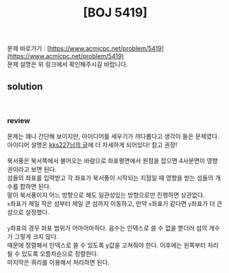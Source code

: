 ﻿---
toc: true
title:  "[BOJ 5419]"
last_modified_at:   2020-08-17
excerpt: "북서풍"
categories: PS2020
image: "/images/5419.png"
sitemap :
  changefreq : weekly
  priority : 1.0
---

문제 바로가기 : [https://www.acmicpc.net/problem/5419](https://www.acmicpc.net/problem/5419)<br>
문제 설명은 위 링크에서 확인해주시길 바랍니다.
<br>
## solution
<script src="https://gist.github.com/yooniversal/cec5857a093168e385a00af45d25e67f.js"></script>
<br>

### review
문제는 꽤나 간단해 보이지만, 아이디어를 세우기가 까다롭다고 생각이 들은 문제였다.<br>
아이디어 설명은 [kks227님의 글](http://kks227.blog.me/220907708368)에 더 자세하게 되어있다! 참고 권장!<br>
<br>
북서풍은 북서쪽에서 불어오는 바람으로 좌표평면에서 원점을 잡으면 4사분면이 영향권이라고 보면 된다.<br>
섬들의 좌표를 입력받고 각 좌표가 북서풍이 시작되는 지점일 때 영향을 받는 섬들의 개수를 합하면 된다.<br>
말이 북서풍이지 어느 방향으로 해도 일관성있는 방향으로만 진행하면 상관없다.<br>
`x`좌표가 제일 작은 섬부터 제일 큰 섬까지 이동하고, 만약 `x`좌표가 같다면 `y`좌표가 더 큰 섬으로 설정했다.<br>
<br>
`y`좌표의 경우 좌표 범위가 어마어마하다. 음수는 인덱스로 쓸 수 없을 뿐더러 섬의 개수가 그렇게 크지 않다.<br>
때문에 정렬해서 인덱스로 쓸 수 있도록 y값을 고쳐줘야 한다. 이후에는 왼쪽부터 처리될 수 있도록 오름차순으로 정렬한다.<br>
마지막은 쿼리를 이용해서 처리하면 된다.


<script src="https://utteranc.es/client.js"
        repo="yooniversal/blog-comments"
        issue-term="pathname"
        theme="github-light"
        crossorigin="anonymous"
        async>
</script>
